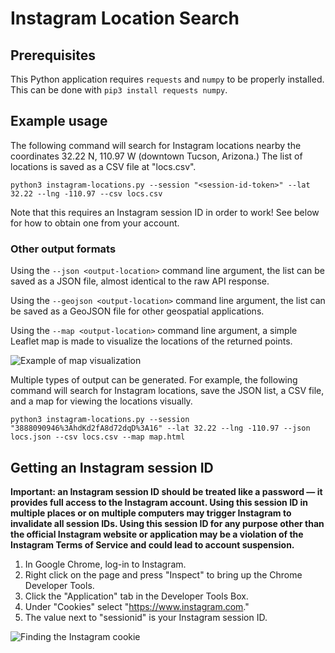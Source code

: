 # Instagram Location Search

## Prerequisites

This Python application requires `requests` and `numpy` to be properly installed. This can be done with `pip3 install requests numpy`.

## Example usage

The following command will search for Instagram locations nearby the coordinates 32.22 N, 110.97 W (downtown Tucson, Arizona.) The list of locations is saved as a CSV file at "locs.csv".

```python3 instagram-locations.py --session "<session-id-token>" --lat 32.22 --lng -110.97 --csv locs.csv```

Note that this requires an Instagram session ID in order to work! See below for how to obtain one from your account.

### Other output formats

Using the `--json <output-location>` command line argument, the list can be saved as a JSON file, almost identical to the raw API response.

Using the `--geojson <output-location>` command line argument, the list can be saved as a GeoJSON file for other geospatial applications.

Using the `--map <output-location>` command line argument, a simple Leaflet map is made to visualize the locations of the returned points.

![Example of map visualization](docs/map-example.png)

Multiple types of output can be generated. For example, the following command will search for Instagram locations, save the JSON list, a CSV file, and a map for viewing the locations visually.

```python3 instagram-locations.py --session "3888090946%3AhdKd2fA8d72dqD%3A16" --lat 32.22 --lng -110.97 --json locs.json --csv locs.csv --map map.html```

## Getting an Instagram session ID

__Important: an Instagram session ID should be treated like a password — it provides full access to the Instagram account. Using this session ID in multiple places or on multiple computers may trigger Instagram to invalidate all session IDs. Using this session ID for any purpose other than the official Instagram website or application may be a violation of the Instagram Terms of Service and could lead to account suspension.__

1. In Google Chrome, log-in to Instagram.
2. Right click on the page and press "Inspect" to bring up the Chrome Developer Tools.
3. Click the "Application" tab in the Developer Tools Box.
4. Under "Cookies" select "https://www.instagram.com."
5. The value next to "sessionid" is your Instagram session ID.

![Finding the Instagram cookie](docs/cookies.jpg)
